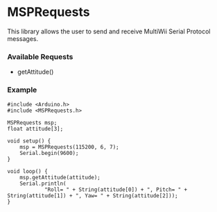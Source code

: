 # MSPRequests
This library allows the user to send and receive MultiWii Serial Protocol messages.

### Available Requests
- getAttitude()

### Example

```
#include <Arduino.h>
#include <MSPRequests.h>

MSPRequests msp;
float attitude[3];

void setup() {
    msp = MSPRequests(115200, 6, 7);
    Serial.begin(9600);
}

void loop() {
    msp.getAttitude(attitude);
    Serial.println(
            "Roll= " + String(attitude[0]) + ", Pitch= " + String(attitude[1]) + ", Yaw= " + String(attitude[2]));
}
```

